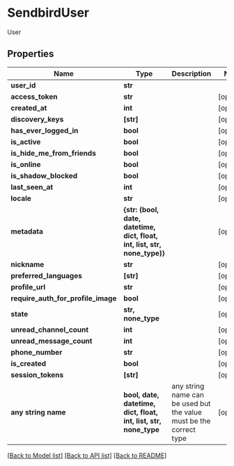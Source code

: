 # SendbirdUser

User

## Properties
Name | Type | Description | Notes
------------ | ------------- | ------------- | -------------
**user_id** | **str** |  | 
**access_token** | **str** |  | [optional] 
**created_at** | **int** |  | [optional] 
**discovery_keys** | **[str]** |  | [optional] 
**has_ever_logged_in** | **bool** |  | [optional] 
**is_active** | **bool** |  | [optional] 
**is_hide_me_from_friends** | **bool** |  | [optional] 
**is_online** | **bool** |  | [optional] 
**is_shadow_blocked** | **bool** |  | [optional] 
**last_seen_at** | **int** |  | [optional] 
**locale** | **str** |  | [optional] 
**metadata** | **{str: (bool, date, datetime, dict, float, int, list, str, none_type)}** |  | [optional] 
**nickname** | **str** |  | [optional] 
**preferred_languages** | **[str]** |  | [optional] 
**profile_url** | **str** |  | [optional] 
**require_auth_for_profile_image** | **bool** |  | [optional] 
**state** | **str, none_type** |  | [optional] 
**unread_channel_count** | **int** |  | [optional] 
**unread_message_count** | **int** |  | [optional] 
**phone_number** | **str** |  | [optional] 
**is_created** | **bool** |  | [optional] 
**session_tokens** | **[str]** |  | [optional] 
**any string name** | **bool, date, datetime, dict, float, int, list, str, none_type** | any string name can be used but the value must be the correct type | [optional]

[[Back to Model list]](../README.md#documentation-for-models) [[Back to API list]](../README.md#documentation-for-api-endpoints) [[Back to README]](../README.md)


